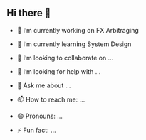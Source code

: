 ## Hi there 👋


- 🔭 I’m currently working on FX Arbitraging

- 🌱 I’m currently learning System Design
- 👯 I’m looking to collaborate on ...
- 🤔 I’m looking for help with ...
- 💬 Ask me about ...
- 📫 How to reach me: ...
- 😄 Pronouns: ...
- ⚡ Fun fact: ...

